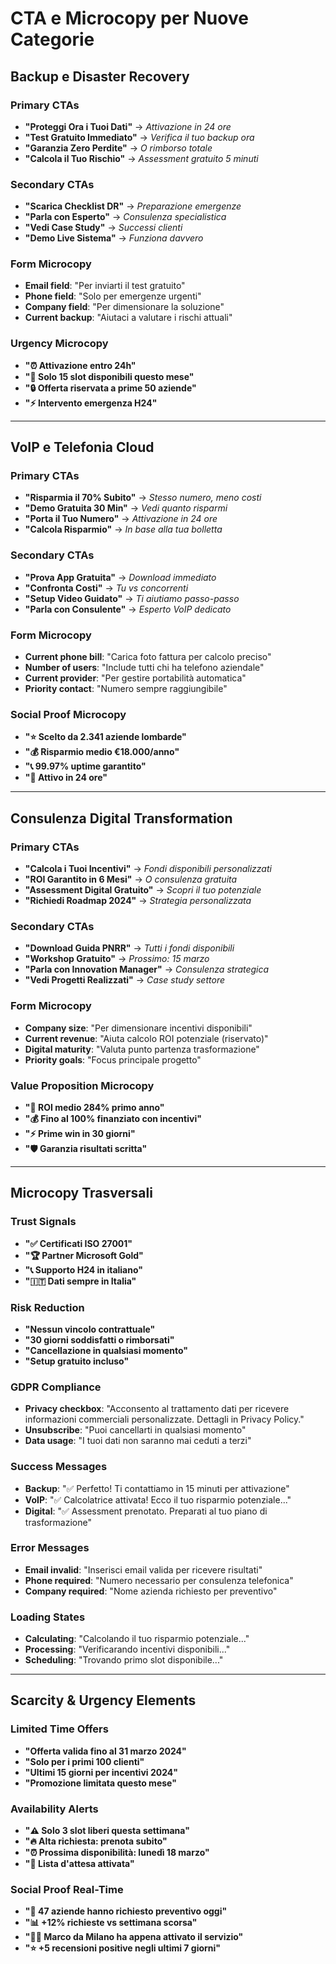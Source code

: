 # CTA e Microcopy per Nuove Categorie

## Backup e Disaster Recovery

### Primary CTAs
- **"Proteggi Ora i Tuoi Dati"** → *Attivazione in 24 ore*
- **"Test Gratuito Immediato"** → *Verifica il tuo backup ora*
- **"Garanzia Zero Perdite"** → *O rimborso totale*
- **"Calcola il Tuo Rischio"** → *Assessment gratuito 5 minuti*

### Secondary CTAs
- **"Scarica Checklist DR"** → *Preparazione emergenze*
- **"Parla con Esperto"** → *Consulenza specialistica*
- **"Vedi Case Study"** → *Successi clienti*
- **"Demo Live Sistema"** → *Funziona davvero*

### Form Microcopy
- **Email field**: "Per inviarti il test gratuito"
- **Phone field**: "Solo per emergenze urgenti"
- **Company field**: "Per dimensionare la soluzione"
- **Current backup**: "Aiutaci a valutare i rischi attuali"

### Urgency Microcopy
- **"⏰ Attivazione entro 24h"**
- **"🚨 Solo 15 slot disponibili questo mese"**
- **"🔒 Offerta riservata a prime 50 aziende"**
- **"⚡ Intervento emergenza H24"**

---

## VoIP e Telefonia Cloud

### Primary CTAs
- **"Risparmia il 70% Subito"** → *Stesso numero, meno costi*
- **"Demo Gratuita 30 Min"** → *Vedi quanto risparmi*
- **"Porta il Tuo Numero"** → *Attivazione in 24 ore*
- **"Calcola Risparmio"** → *In base alla tua bolletta*

### Secondary CTAs
- **"Prova App Gratuita"** → *Download immediato*
- **"Confronta Costi"** → *Tu vs concorrenti*
- **"Setup Video Guidato"** → *Ti aiutiamo passo-passo*
- **"Parla con Consulente"** → *Esperto VoIP dedicato*

### Form Microcopy
- **Current phone bill**: "Carica foto fattura per calcolo preciso"
- **Number of users**: "Include tutti chi ha telefono aziendale"
- **Current provider**: "Per gestire portabilità automatica"
- **Priority contact**: "Numero sempre raggiungibile"

### Social Proof Microcopy
- **"⭐ Scelto da 2.341 aziende lombarde"**
- **"💰 Risparmio medio €18.000/anno"**
- **"📞 99.97% uptime garantito"**
- **"🚀 Attivo in 24 ore"**

---

## Consulenza Digital Transformation

### Primary CTAs
- **"Calcola i Tuoi Incentivi"** → *Fondi disponibili personalizzati*
- **"ROI Garantito in 6 Mesi"** → *O consulenza gratuita*
- **"Assessment Digital Gratuito"** → *Scopri il tuo potenziale*
- **"Richiedi Roadmap 2024"** → *Strategia personalizzata*

### Secondary CTAs
- **"Download Guida PNRR"** → *Tutti i fondi disponibili*
- **"Workshop Gratuito"** → *Prossimo: 15 marzo*
- **"Parla con Innovation Manager"** → *Consulenza strategica*
- **"Vedi Progetti Realizzati"** → *Case study settore*

### Form Microcopy
- **Company size**: "Per dimensionare incentivi disponibili"
- **Current revenue**: "Aiuta calcolo ROI potenziale (riservato)"
- **Digital maturity**: "Valuta punto partenza trasformazione"
- **Priority goals**: "Focus principale progetto"

### Value Proposition Microcopy
- **"🎯 ROI medio 284% primo anno"**
- **"💰 Fino al 100% finanziato con incentivi"**
- **"⚡ Prime win in 30 giorni"**
- **"🛡️ Garanzia risultati scritta"**

---

## Microcopy Trasversali

### Trust Signals
- **"✅ Certificati ISO 27001"**
- **"🏆 Partner Microsoft Gold"**
- **"📞 Supporto H24 in italiano"**
- **"🇮🇹 Dati sempre in Italia"**

### Risk Reduction
- **"Nessun vincolo contrattuale"**
- **"30 giorni soddisfatti o rimborsati"**
- **"Cancellazione in qualsiasi momento"**
- **"Setup gratuito incluso"**

### GDPR Compliance  
- **Privacy checkbox**: "Acconsento al trattamento dati per ricevere informazioni commerciali personalizzate. Dettagli in Privacy Policy."
- **Unsubscribe**: "Puoi cancellarti in qualsiasi momento"
- **Data usage**: "I tuoi dati non saranno mai ceduti a terzi"

### Success Messages
- **Backup**: "✅ Perfetto! Ti contattiamo in 15 minuti per attivazione"
- **VoIP**: "✅ Calcolatrice attivata! Ecco il tuo risparmio potenziale..."
- **Digital**: "✅ Assessment prenotato. Preparati al tuo piano di trasformazione"

### Error Messages
- **Email invalid**: "Inserisci email valida per ricevere risultati"
- **Phone required**: "Numero necessario per consulenza telefonica"
- **Company required**: "Nome azienda richiesto per preventivo"

### Loading States
- **Calculating**: "Calcolando il tuo risparmio potenziale..."
- **Processing**: "Verificarando incentivi disponibili..."
- **Scheduling**: "Trovando primo slot disponibile..."

---

## Scarcity & Urgency Elements

### Limited Time Offers
- **"Offerta valida fino al 31 marzo 2024"**
- **"Solo per i primi 100 clienti"**
- **"Ultimi 15 giorni per incentivi 2024"**
- **"Promozione limitata questo mese"**

### Availability Alerts
- **"⚠️ Solo 3 slot liberi questa settimana"**
- **"🔥 Alta richiesta: prenota subito"**
- **"⏰ Prossima disponibilità: lunedì 18 marzo"**
- **"🚨 Lista d'attesa attivata"**

### Social Proof Real-Time
- **"👥 47 aziende hanno richiesto preventivo oggi"**  
- **"📊 +12% richieste vs settimana scorsa"**
- **"🏃‍♂️ Marco da Milano ha appena attivato il servizio"**
- **"⭐ +5 recensioni positive negli ultimi 7 giorni"**